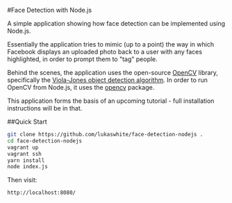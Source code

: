 #Face Detection with Node.js 

A simple application showing how face detection can be implemented using Node.js.

Essentially the application tries to mimic (up to a point) the way in which Facebook displays an uploaded photo back to a user with any faces highlighted, in order to prompt them to "tag" people.

Behind the scenes, the application uses the open-source [OpenCV](http://opencv.org/) library, specifically the [Viola-Jones object detection algorithm](https://en.wikipedia.org/wiki/Viola%E2%80%93Jones_object_detection_framework). In order to run OpenCV from Node.js, it uses the [opencv](https://www.npmjs.com/package/opencv) package.

This application forms the basis of an upcoming tutorial - full installation instructions will be in that.

##Quick Start

```bash
git clone https://github.com/lukaswhite/face-detection-nodejs .
cd face-detection-nodejs
vagrant up
vagrant ssh
yarn install
node index.js 
```

Then visit:

```
http://localhost:8080/
```
